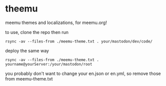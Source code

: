 # theemu
meemu themes and localizations, for meemu.org!


to use, clone the repo then run

`rsync -av --files-from ./meemu-theme.txt . your/mastodon/dev/code/`

deploy the same way

`rsync -av --files-from ./meemu-theme.txt . yourname@yourServer:/your/mastodon/root`


you probably don't want to change your en.json or en.yml, so remove those from meemu-theme.txt 
